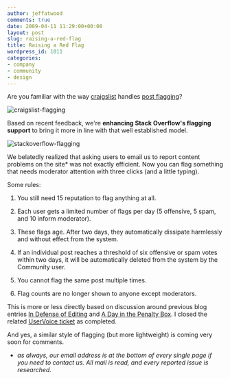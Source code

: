 ```yaml
---
author: jeffatwood
comments: true
date: 2009-04-11 11:29:00+00:00
layout: post
slug: raising-a-red-flag
title: Raising a Red Flag
wordpress_id: 1011
categories:
- company
- community
- design
---
```



Are you familiar with the way [craigslist](http://craigslist.org) handles [post flagging](http://www.craigslist.org/about/help/flags_and_community_moderation)?



![craigslist-flagging](/blog/images/2009-04-11-raising-a-red-flag/craigslist-flagging.png)



Based on recent feedback, we're **enhancing Stack Overflow's flagging support** to bring it more in line with that well established model.



![stackoverflow-flagging](/blog/images/2009-04-11-raising-a-red-flag/stackoverflow-flagging.png)



We belatedly realized that asking users to email us to report content problems on the site* was not exactly efficient. Now you can flag something that needs moderator attention with three clicks (and a little typing).



Some rules:







  1. You still need 15 reputation to flag anything at all.

  2. Each user gets a limited number of flags per day (5 offensive, 5 spam, and 10 inform moderator).

  3. These flags age. After two days, they automatically dissipate harmlessly and without effect from the system.

  4. If an individual post reaches a threshold of six offensive or spam votes within two days, it will be automatically deleted from the system by the Community user.

  5. You cannot flag the same post multiple times.

  6. Flag counts are no longer shown to anyone except moderators.




This is more or less directly based on discussion around previous blog entries [In Defense of Editing](http://blog.stackoverflow.com/2009/04/in-defense-of-editing/) and [A Day in the Penalty Box](http://blog.stackoverflow.com/2009/04/a-day-in-the-penalty-box/). I closed the related [UserVoice ticket](http://stackoverflow.uservoice.com/pages/general/suggestions/159703-allow-for-reporting-of-content-and-users-to-mods-and-or-team) as completed.



And yes, a similar style of flagging (but more lightweight) is coming very soon for comments.



* _as always, our email address is at the bottom of every single page if you need to contact us. All mail is read, and every reported issue is researched._

